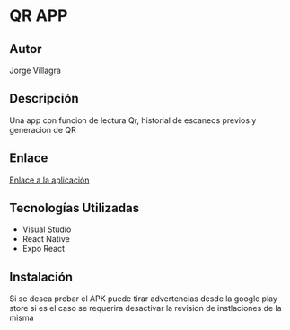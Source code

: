 # QR APP

## Autor
Jorge Villagra

## Descripción
Una app con funcion de lectura Qr, historial de escaneos previos y generacion de QR

## Enlace
[Enlace a la aplicación](https://drive.google.com/drive/folders/1R42Wi2lZyIBoOcHd0vymtswdQjn4BP-Y?usp=sharing)

## Tecnologías Utilizadas
- Visual Studio 
- React Native
- Expo React

## Instalación
Si se desea probar el APK puede tirar advertencias desde la google play store si es el caso se requerira desactivar la revision de instlaciones de la misma 
